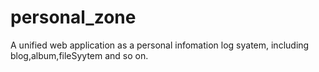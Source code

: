# personal_zone
A unified web application as a personal infomation log syatem, including blog,album,fileSyytem and so on. 
